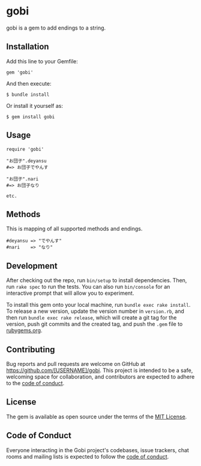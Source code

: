 # gobi

gobi is a gem to add endings to a string.

## Installation

Add this line to your Gemfile:

```
gem 'gobi'
```

And then execute:

```
$ bundle install
```

Or install it yourself as:

```
$ gem install gobi
```

## Usage

```
require 'gobi'

"お団子".deyansu
#=> お団子でやんす

"お団子".nari
#=> お団子なり

etc.
```

## Methods

This is mapping of all supported methods and endings.

```
#deyansu => "でやんす"
#nari    => "なり"
```

## Development

After checking out the repo, run `bin/setup` to install dependencies. Then, run `rake spec` to run the tests. You can also run `bin/console` for an interactive prompt that will allow you to experiment.

To install this gem onto your local machine, run `bundle exec rake install`. To release a new version, update the version number in `version.rb`, and then run `bundle exec rake release`, which will create a git tag for the version, push git commits and the created tag, and push the `.gem` file to [rubygems.org](https://rubygems.org).

## Contributing

Bug reports and pull requests are welcome on GitHub at https://github.com/[USERNAME]/gobi. This project is intended to be a safe, welcoming space for collaboration, and contributors are expected to adhere to the [code of conduct](https://github.com/[USERNAME]/gobi/blob/master/CODE_OF_CONDUCT.md).

## License

The gem is available as open source under the terms of the [MIT License](https://opensource.org/licenses/MIT).

## Code of Conduct

Everyone interacting in the Gobi project's codebases, issue trackers, chat rooms and mailing lists is expected to follow the [code of conduct](https://github.com/[USERNAME]/gobi/blob/master/CODE_OF_CONDUCT.md).
